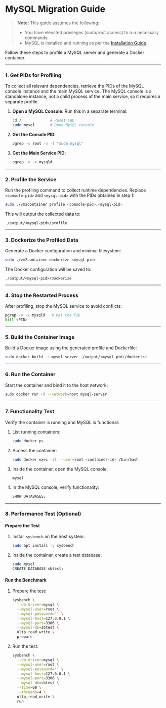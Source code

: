 # MySQL Migration Guide

> **Note**: This guide assumes the following:
>
> - You have elevated privileges (sudo/root access) to run necessary commands.
> - MySQL is installed and running as per the [Installation Guide](installation.md).

Follow these steps to profile a MySQL server and generate a Docker container.

---

### 1. Get PIDs for Profiling

To collect all relevant dependencies, retrieve the PIDs of the MySQL console instance and the main MySQL service. The MySQL console is a standalone instance, not a child process of the main service, so it requires a separate profile.

1. **Open a MySQL Console**: Run this in a separate terminal:
   ```bash
   cd /             # Reset CWD
   sudo mysql       # Open MySQL console
   ```
2. **Get the Console PID**:
   ```bash
   pgrep -u root -o -f "sudo mysql"
   ```
3. **Get the Main Service PID**:
   ```bash
   pgrep -o -x mysqld
   ```

---

### 2. Profile the Service

Run the profiling command to collect runtime dependencies. Replace `<console-pid>` and `<mysql-pid>` with the PIDs obtained in step 1:

```bash
sudo ./vm2container profile <console-pid>,<mysql-pid>
```

This will output the collected data to:

```
./output/<mysql-pid>/profile
```

---

### 3. Dockerize the Profiled Data

Generate a Docker configuration and minimal filesystem:

```bash
sudo ./vm2container dockerize <mysql-pid>
```

The Docker configuration will be saved to:

```
./output/<mysql-pid>/dockerize
```

---

### 4. Stop the Restarted Process

After profiling, stop the MySQL service to avoid conflicts:

```bash
pgrep -o -x mysqld   # Get the PID
kill <PID>
```

---

### 5. Build the Container Image

Build a Docker image using the generated profile and Dockerfile:

```bash
sudo docker build -t mysql-server ./output/<mysql-pid>/dockerize
```

---

### 6. Run the Container

Start the container and bind it to the host network:

```bash
sudo docker run -d --network=host mysql-server
```

---

### 7. Functionality Test

Verify the container is running and MySQL is functional:

1. List running containers:
   ```bash
   sudo docker ps
   ```
2. Access the container:
   ```bash
   sudo docker exec -it --user=root <container-id> /bin/bash
   ```
3. Inside the container, open the MySQL console:
   ```bash
   mysql
   ```
4. In the MySQL console, verify functionality:
   ```sql
   SHOW DATABASES;
   ```

---

### 8. Performance Test (Optional)

#### Prepare the Test

1. Install `sysbench` on the host system:
   ```bash
   sudo apt install -y sysbench
   ```
2. Inside the container, create a test database:
   ```bash
   sudo mysql
   CREATE DATABASE sbtest;
   ```

#### Run the Benchmark

1. Prepare the test:
   ```bash
   sysbench \
     --db-driver=mysql \
     --mysql-user=root \
     --mysql-password='' \
     --mysql-host=127.0.0.1 \
     --mysql-port=3306 \
     --mysql-db=sbtest \
     oltp_read_write \
     prepare
   ```
2. Run the test:
   ```bash
   sysbench \
     --db-driver=mysql \
     --mysql-user=root \
     --mysql-password='' \
     --mysql-host=127.0.0.1 \
     --mysql-port=3306 \
     --mysql-db=sbtest \
     --time=60 \
     --threads=4 \
     oltp_read_write \
     run
   ```
